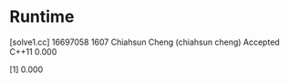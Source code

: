 # Runtime

[solve1.cc]
16697058    1607    Chiahsun Cheng (chiahsun cheng)   Accepted  C++11   0.000   

[1] 0.000
